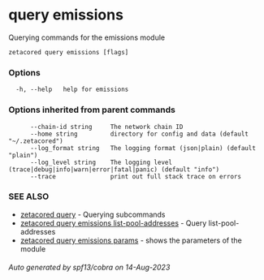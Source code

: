 # query emissions

Querying commands for the emissions module

```
zetacored query emissions [flags]
```

### Options

```
  -h, --help   help for emissions
```

### Options inherited from parent commands

```
      --chain-id string     The network chain ID
      --home string         directory for config and data (default "~/.zetacored")
      --log_format string   The logging format (json|plain) (default "plain")
      --log_level string    The logging level (trace|debug|info|warn|error|fatal|panic) (default "info")
      --trace               print out full stack trace on errors
```

### SEE ALSO

* [zetacored query](zetacored_query.md)	 - Querying subcommands
* [zetacored query emissions list-pool-addresses](zetacored_query_emissions_list-pool-addresses.md)	 - Query list-pool-addresses
* [zetacored query emissions params](zetacored_query_emissions_params.md)	 - shows the parameters of the module

###### Auto generated by spf13/cobra on 14-Aug-2023
